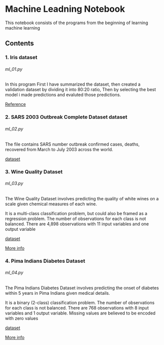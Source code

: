 # Machine Leadning Notebook

This notebook consists of the programs from the beginning of learning machine learning

## Contents

### 1. Iris dataset
###### ml_01.py
   
   In this program First I have summarized the dataset, then created a validation dataset by dividing it into 80:20 ratio, Then by selecting the best model i made predictions and evaluted those predictions.

   [Reference](https://machinelearningmastery.com/machine-learning-in-python-step-by-step/)

### 2. SARS 2003 Outbreak Complete Dataset dataset
###### ml_02.py
   
   The file contains SARS number outbreak confirmed cases, deaths, recovered from March to July 2003 across the world.

   [dataset](https://www.kaggle.com/imdevskp/sars-outbreak-2003-complete-dataset)

### 3. Wine Quality Dataset
###### ml_03.py
   
   The Wine Quality Dataset involves predicting the quality of white wines on a scale given chemical measures of each wine.

   It is a multi-class classification problem, but could also be framed as a regression problem. The number of observations for each class is not balanced. There are 4,898 observations with 11 input variables and one output variable

   [dataset](http://archive.ics.uci.edu/ml/machine-learning-databases/wine-quality/winequality-white.csv)

   [More info](http://archive.ics.uci.edu/ml/datasets/Wine+Quality)

### 4. Pima Indians Diabetes Dataset
###### ml_04.py
   
   The Pima Indians Diabetes Dataset involves predicting the onset of diabetes within 5 years in Pima Indians given medical details.

   It is a binary (2-class) classification problem. The number of observations for each class is not balanced. There are 768 observations with 8 input variables and 1 output variable. Missing values are believed to be encoded with zero values

   [dataset](https://raw.githubusercontent.com/jbrownlee/Datasets/master/pima-indians-diabetes.csv)
   
   [More info](https://raw.githubusercontent.com/jbrownlee/Datasets/master/pima-indians-diabetes.names)
